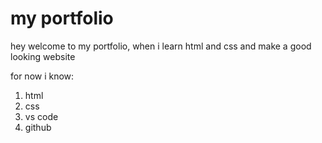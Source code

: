 # my portfolio

hey welcome to my portfolio, when i learn html and css and make a good looking website

for now i know:

1. html
1. css
1. vs code
1. github
